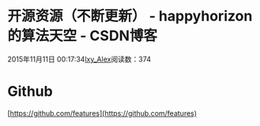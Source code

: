 # 开源资源（不断更新） - happyhorizon的算法天空 - CSDN博客
2015年11月11日 00:17:34[lxy_Alex](https://me.csdn.net/happyhorizion)阅读数：374
# Github
[https://github.com/features](https://github.com/features)
